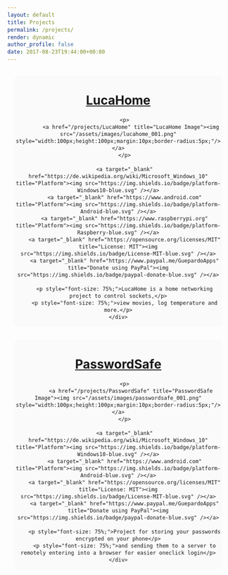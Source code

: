 ```yaml
---
layout: default
title: Projects
permalink: /projects/
render: dynamic
author_profile: false
date: 2017-08-23T19:44:00+00:00
---
```


<div style="width: 100%;text-align: center;">
	<div style="text-align: center;background-color: #fafafa;border-radius:10px;display: inline-block;margin: 15px">
		<h1> 
			<a href="/projects/LucaHome">LucaHome</a>
		</h1>
		
		<p>
			<a href="/projects/LucaHome" title="LucaHome Image"><img src="/assets/images/lucahome_001.png" style="width:100px;height:100px;margin:10px;border-radius:5px;"/></a>
		</p>
		
		<a target="_blank" href="https://de.wikipedia.org/wiki/Microsoft_Windows_10" title="Platform"><img src="https://img.shields.io/badge/platform-Windows10-blue.svg" /></a>
		<a target="_blank" href="https://www.android.com" title="Platform"><img src="https://img.shields.io/badge/platform-Android-blue.svg" /></a>
		<a target="_blank" href="https://www.raspberrypi.org" title="Platform"><img src="https://img.shields.io/badge/platform-Raspberry-blue.svg" /></a>
		<a target="_blank" href="https://opensource.org/licenses/MIT" title="License: MIT"><img src="https://img.shields.io/badge/License-MIT-blue.svg" /></a>
		<a target="_blank" href="https://www.paypal.me/GuepardoApps" title="Donate using PayPal"><img src="https://img.shields.io/badge/paypal-donate-blue.svg" /></a>

		<p style="font-size: 75%;">LucaHome is a home networking project to control sockets,</p>
		<p style="font-size: 75%;">view movies, log temperature and more.</p>
	</div>
</div>

<div style="width: 100%;text-align: center;">
	<div style="text-align: center;background-color: #fafafa;border-radius:10px;display: inline-block;margin: 15px">
		<h1> 
			<a href="/projects/PasswordSafe">PasswordSafe</a>
		</h1>
		
		<p>
			<a href="/projects/PasswordSafe" title="PasswordSafe Image"><img src="/assets/images/passwordsafe_001.png" style="width:100px;height:100px;margin:10px;border-radius:5px;"/></a>
		</p>
		
		<a target="_blank" href="https://de.wikipedia.org/wiki/Microsoft_Windows_10" title="Platform"><img src="https://img.shields.io/badge/platform-Windows10-blue.svg" /></a>
		<a target="_blank" href="https://www.android.com" title="Platform"><img src="https://img.shields.io/badge/platform-Android-blue.svg" /></a>
		<a target="_blank" href="https://opensource.org/licenses/MIT" title="License: MIT"><img src="https://img.shields.io/badge/License-MIT-blue.svg" /></a>
		<a target="_blank" href="https://www.paypal.me/GuepardoApps" title="Donate using PayPal"><img src="https://img.shields.io/badge/paypal-donate-blue.svg" /></a>

		<p style="font-size: 75%;">Project for storing your passwords encrypted on your phone</p>
		<p style="font-size: 75%;">and sending them to a server to remotely entering into a browser for easier oneclick login</p>
	</div>
</div>